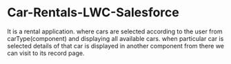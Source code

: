 # Car-Rentals-LWC-Salesforce
It is a rental application. where cars are selected according to the user from carType(component) and displaying all available cars. when particular car is selected details of that car is displayed in another component from there we can visit to its record page.
